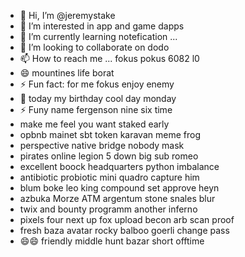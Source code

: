 - 👋 Hi, I’m @jeremystake
- 👀 I’m interested in app and game dapps
- 🌱 I’m currently learning notefication ...
- 💞️ I’m looking to collaborate on dodo
- 📫 How to reach me ... fokus pokus 6082 l0
- 😄 mountines life borat
- ⚡ Fun fact: for me fokus enjoy enemy
- 👀 today my birthday cool day monday
- ⚡ Funy name fergenson nine six time
-  make me feel you want staked early
- opbnb mainet sbt token karavan meme frog
- perspective native bridge nobody mask
- pirates online legion 5 down big sub romeo
- excellent boock headquarters python imbalance
- antibiotic probiotic mini quadro capture him
- blum boke leo king compound set approve heyn
- azbuka Morze ATM argentum stone snales blur
- twix and bounty programm another inferno
- pixels four next up fox upload becon arb scan proof
- fresh baza avatar rocky balboo goerli change pass
- 😄😄 friendly middle hunt bazar short offtime
